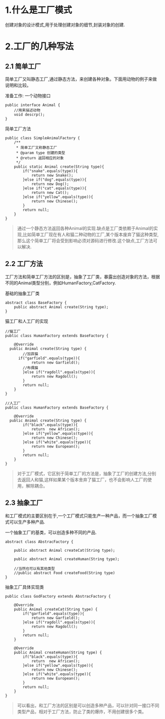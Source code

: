 # 1.什么是工厂模式
创建对象的设计模式,用于处理创建对象的细节,封装对象的创建.

# 2.工厂的几种写法
## 2.1 简单工厂
简单工厂又叫静态工厂,通过静态方法，来创建各种对象。下面用动物的例子来做说明和比较。

准备工作:   一个动物接口

```
public interface Animal {
    //用来描述动物
    void descrp();
}
```

简单工厂方法
```
public class SimpleAnimalFactory {
    /**
     * 简单工厂又称静态工厂
     * @param type 创建的类型
     * @return 返回相应的对象
     */
    public static Animal create(String type){
        if("snake".equals(type)){
            return new Snake();
        }else if("dog".equals(type)){
            return new Dog();
        }else if("cat".equals(type)){
            return new Cat();
        }else if("yellow".equals(type)){
            return new Chinese();
        }
        return null;
    }
}

```
> 通过一个静态方法返回各种Animal的实现.缺点是工厂类依赖于Animal的实现,比如简单工厂现在有人和猫二种动物的工厂,某个版本废弃了猫这种类型,那么这个简单工厂将会受到影响必须对源码进行修改.这个缺点,工厂方法可以解决.

## 2.2 工厂方法
工厂方法和简单工厂方法的区别是，抽象了工厂类，暴露出创造对象的方法，根据不同的Animal类型分别，例如HumanFactory,CatFactory.

基础的抽象工厂类

```
abstract class BaseFactory {
    public abstract Animal create(String type);
}

```

猫工厂和人工厂的实现

```
//猫工厂
public class HumanFactory extends BaseFactory {

    @Override
  public Animal create(String type) {
        //加菲猫
      if("garfield".equals(type)){
            return new Garfield();
        //布偶猫
        }else if("ragdoll".equals(type)){
            return new Ragdoll();
        }
        return null;
    }
}

//人工厂
public class HumanFactory extends BaseFactory {

    @Override
  public Animal create(String type) {
        if("black".equals(type)){
            return  new African();
        }else if("yellow".equals(type)){
            return new Chinese();
        }else if("white".equals(type)){
            return new European();
        }
        return null;
    }
}

```
> 对于工厂模式，它区别于简单工厂的方法是，抽象了工厂的创建方法,分别去返回人和猫,这样如果某个版本舍弃了猫工厂，也不会影响人工厂的使用，解除耦合。



## 2.3 抽象工厂
和工厂模式的主要区别在于,一个工厂模式只能生产一种产品，而一个抽象工厂模式可以生产多种产品.

一个抽象工厂的基类，可以创造多种不同的产品.
```
abstract class AbstracFactory {
    
    public abstract Animal createCat(String type);

    public abstract Animal createHuman(String type);
    
    //当然也可以有其他类型
    //public abstract Food createFood(String type)
}

```

抽象工厂具体实现类

```
public class GodFactory extends AbstracFactory {

    @Override
    public Animal createCat(String type) {
        if("garfield".equals(type)){
            return new Garfield();
        }else if("ragdoll".equals(type)){
            return new Ragdoll();
        }
        return null;
    }

    @Override
    public Animal createHuman(String type) {
        if("black".equals(type)){
            return  new African();
        }else if("yellow".equals(type)){
            return new Chinese();
        }else if("white".equals(type)){
            return new European();
        }
        return null;
    }
}

```
> 可以看出，和工厂方法的区别是可以创造多种产品，可以针对同一接口不同类型产品，相对于工厂方法，防止了类的爆炸，不用创建很多个类。

